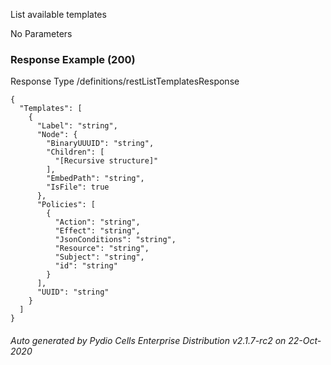 






 
List available templates  


No Parameters



### Response Example (200)
Response Type /definitions/restListTemplatesResponse

```
{
  "Templates": [
    {
      "Label": "string",
      "Node": {
        "BinaryUUUID": "string",
        "Children": [
          "[Recursive structure]"
        ],
        "EmbedPath": "string",
        "IsFile": true
      },
      "Policies": [
        {
          "Action": "string",
          "Effect": "string",
          "JsonConditions": "string",
          "Resource": "string",
          "Subject": "string",
          "id": "string"
        }
      ],
      "UUID": "string"
    }
  ]
}
```




###### Auto generated by Pydio Cells Enterprise Distribution v2.1.7-rc2 on 22-Oct-2020
